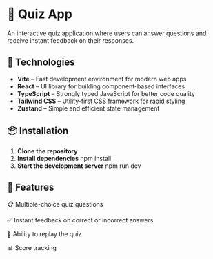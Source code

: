 # 🧠 Quiz App

An interactive quiz application where users can answer questions and receive instant feedback on their responses.

## 🚀 Technologies

- **Vite** – Fast development environment for modern web apps
- **React** – UI library for building component-based interfaces
- **TypeScript** – Strongly typed JavaScript for better code quality
- **Tailwind CSS** – Utility-first CSS framework for rapid styling
- **Zustand** – Simple and efficient state management

## 📦 Installation

1. **Clone the repository**
2. **Install dependencies**
   npm install
3. **Start the development server**
   npm run dev

## 📌 Features

📋 Multiple-choice quiz questions

✅ Instant feedback on correct or incorrect answers

🔄 Ability to replay the quiz

📊 Score tracking
